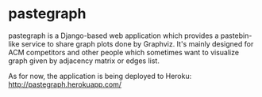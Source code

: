pastegraph
==========

pastegraph is a Django-based web application which provides a pastebin-like service to share graph plots done by Graphviz.  It's mainly designed for ACM competitors and other people which sometimes want to visualize graph given by adjacency matrix or edges list.

As for now, the application is being deployed to Heroku: http://pastegraph.herokuapp.com/

